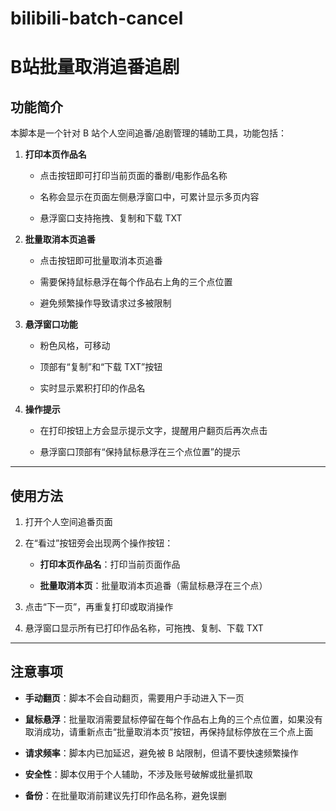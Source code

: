 # bilibili-batch-cancel
# B站批量取消追番追剧
## **功能简介**

本脚本是一个针对 B 站个人空间追番/追剧管理的辅助工具，功能包括：

1. **打印本页作品名**
    
    - 点击按钮即可打印当前页面的番剧/电影作品名称
        
    - 名称会显示在页面左侧悬浮窗口中，可累计显示多页内容
        
    - 悬浮窗口支持拖拽、复制和下载 TXT
        
2. **批量取消本页追番**
    
    - 点击按钮即可批量取消本页追番
        
    - 需要保持鼠标悬浮在每个作品右上角的三个点位置
        
    - 避免频繁操作导致请求过多被限制
        
3. **悬浮窗口功能**
    
    - 粉色风格，可移动
        
    - 顶部有“复制”和“下载 TXT”按钮
        
    - 实时显示累积打印的作品名
        
4. **操作提示**
    
    - 在打印按钮上方会显示提示文字，提醒用户翻页后再次点击
        
    - 悬浮窗口顶部有“保持鼠标悬浮在三个点位置”的提示
---

## **使用方法**

1. 打开个人空间追番页面
    
2. 在“看过”按钮旁会出现两个操作按钮：
    
    - **打印本页作品名**：打印当前页面作品
        
    - **批量取消本页**：批量取消本页追番（需鼠标悬浮在三个点）
        
3. 点击“下一页”，再重复打印或取消操作
    
4. 悬浮窗口显示所有已打印作品名称，可拖拽、复制、下载 TXT
    

---

## **注意事项**

- **手动翻页**：脚本不会自动翻页，需要用户手动进入下一页
    
- **鼠标悬浮**：批量取消需要鼠标停留在每个作品右上角的三个点位置，如果没有取消成功，请重新点击“批量取消本页”按钮，再保持鼠标停放在三个点上面
    
- **请求频率**：脚本内已加延迟，避免被 B 站限制，但请不要快速频繁操作
    
- **安全性**：脚本仅用于个人辅助，不涉及账号破解或批量抓取
    
- **备份**：在批量取消前建议先打印作品名称，避免误删
